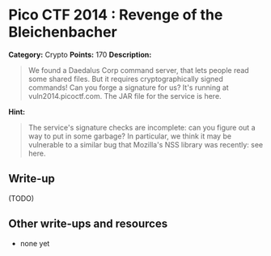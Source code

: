 # Pico CTF 2014 : Revenge of the Bleichenbacher

**Category:** Crypto
**Points:** 170
**Description:**

>We found a Daedalus Corp command server, that lets people read some shared files. But it requires cryptographically signed commands! Can you forge a signature for us? It's running at vuln2014.picoctf.com. The JAR file for the service is here.

**Hint:**
>The service's signature checks are incomplete: can you figure out a way to put in some garbage? In particular, we think it may be vulnerable to a similar bug that Mozilla's NSS library was recently: see here.

## Write-up

(TODO)

## Other write-ups and resources

* none yet
